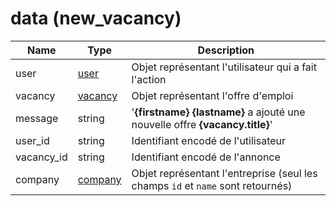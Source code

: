 # data (new_vacancy)

|Name|Type|Description|
|---|---|---|
user|[user](/docs/Schemas/user)|Objet représentant l'utilisateur qui a fait l'action|
vacancy|[vacancy](/docs/Schemas/vacancy)|Objet représentant l'offre d'emploi|
message|string|'<b>{firstname} {lastname}</b> a ajouté une nouvelle offre <b>{vacancy.title}</b>'|
user_id|string|Identifiant encodé de l'utilisateur|
vacancy_id|string|Identifiant encodé de l'annonce|
company|[company](/docs/Schemas/company)| Objet représentant l'entreprise (seul les champs `id` et `name` sont retournés)
